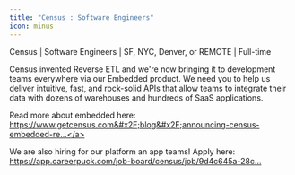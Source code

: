 ```yaml
---
title: "Census : Software Engineers"
icon: minus
---
```

Census | Software Engineers | SF, NYC, Denver, or REMOTE | Full-time

Census invented Reverse ETL and we&#x27;re now bringing it to development teams everywhere via our Embedded product. We need you to help us deliver intuitive, fast, and rock-solid APIs that allow teams to integrate their data with dozens of warehouses and hundreds of SaaS applications.

Read more about embedded here: <a href="https:&#x2F;&#x2F;www.getcensus.com&#x2F;blog&#x2F;announcing-census-embedded-reverse-etl" rel="nofollow">https:&#x2F;&#x2F;www.getcensus.com&#x2F;blog&#x2F;announcing-census-embedded-re...</a>

We are also hiring for our platform an app teams! Apply here: <a href="https:&#x2F;&#x2F;app.careerpuck.com&#x2F;job-board&#x2F;census&#x2F;job&#x2F;9d4c645a-28c0-4aff-8bb4-d537894e69ad?p-s=census-3zxtQHkA" rel="nofollow">https:&#x2F;&#x2F;app.careerpuck.com&#x2F;job-board&#x2F;census&#x2F;job&#x2F;9d4c645a-28c...</a>
